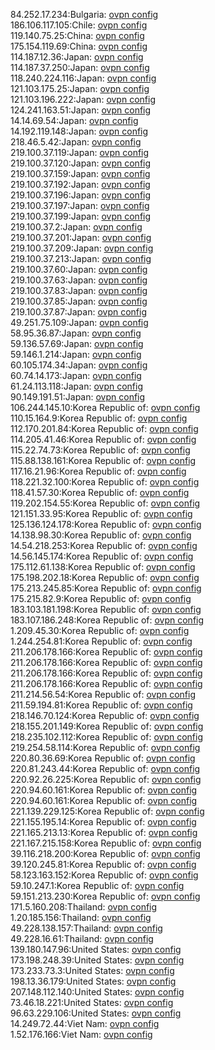 84.252.17.234:Bulgaria: [ovpn config](vpn/84_252_17_234.ovpn)  
186.106.117.105:Chile: [ovpn config](vpn/186_106_117_105.ovpn)  
119.140.75.25:China: [ovpn config](vpn/119_140_75_25.ovpn)  
175.154.119.69:China: [ovpn config](vpn/175_154_119_69.ovpn)  
114.187.12.36:Japan: [ovpn config](vpn/114_187_12_36.ovpn)  
114.187.37.250:Japan: [ovpn config](vpn/114_187_37_250.ovpn)  
118.240.224.116:Japan: [ovpn config](vpn/118_240_224_116.ovpn)  
121.103.175.25:Japan: [ovpn config](vpn/121_103_175_25.ovpn)  
121.103.196.222:Japan: [ovpn config](vpn/121_103_196_222.ovpn)  
124.241.163.51:Japan: [ovpn config](vpn/124_241_163_51.ovpn)  
14.14.69.54:Japan: [ovpn config](vpn/14_14_69_54.ovpn)  
14.192.119.148:Japan: [ovpn config](vpn/14_192_119_148.ovpn)  
218.46.5.42:Japan: [ovpn config](vpn/218_46_5_42.ovpn)  
219.100.37.119:Japan: [ovpn config](vpn/219_100_37_119.ovpn)  
219.100.37.120:Japan: [ovpn config](vpn/219_100_37_120.ovpn)  
219.100.37.159:Japan: [ovpn config](vpn/219_100_37_159.ovpn)  
219.100.37.192:Japan: [ovpn config](vpn/219_100_37_192.ovpn)  
219.100.37.196:Japan: [ovpn config](vpn/219_100_37_196.ovpn)  
219.100.37.197:Japan: [ovpn config](vpn/219_100_37_197.ovpn)  
219.100.37.199:Japan: [ovpn config](vpn/219_100_37_199.ovpn)  
219.100.37.2:Japan: [ovpn config](vpn/219_100_37_2.ovpn)  
219.100.37.201:Japan: [ovpn config](vpn/219_100_37_201.ovpn)  
219.100.37.209:Japan: [ovpn config](vpn/219_100_37_209.ovpn)  
219.100.37.213:Japan: [ovpn config](vpn/219_100_37_213.ovpn)  
219.100.37.60:Japan: [ovpn config](vpn/219_100_37_60.ovpn)  
219.100.37.63:Japan: [ovpn config](vpn/219_100_37_63.ovpn)  
219.100.37.83:Japan: [ovpn config](vpn/219_100_37_83.ovpn)  
219.100.37.85:Japan: [ovpn config](vpn/219_100_37_85.ovpn)  
219.100.37.87:Japan: [ovpn config](vpn/219_100_37_87.ovpn)  
49.251.75.109:Japan: [ovpn config](vpn/49_251_75_109.ovpn)  
58.95.36.87:Japan: [ovpn config](vpn/58_95_36_87.ovpn)  
59.136.57.69:Japan: [ovpn config](vpn/59_136_57_69.ovpn)  
59.146.1.214:Japan: [ovpn config](vpn/59_146_1_214.ovpn)  
60.105.174.34:Japan: [ovpn config](vpn/60_105_174_34.ovpn)  
60.74.14.173:Japan: [ovpn config](vpn/60_74_14_173.ovpn)  
61.24.113.118:Japan: [ovpn config](vpn/61_24_113_118.ovpn)  
90.149.191.51:Japan: [ovpn config](vpn/90_149_191_51.ovpn)  
106.244.145.10:Korea Republic of: [ovpn config](vpn/106_244_145_10.ovpn)  
110.15.164.9:Korea Republic of: [ovpn config](vpn/110_15_164_9.ovpn)  
112.170.201.84:Korea Republic of: [ovpn config](vpn/112_170_201_84.ovpn)  
114.205.41.46:Korea Republic of: [ovpn config](vpn/114_205_41_46.ovpn)  
115.22.74.73:Korea Republic of: [ovpn config](vpn/115_22_74_73.ovpn)  
115.88.138.161:Korea Republic of: [ovpn config](vpn/115_88_138_161.ovpn)  
117.16.21.96:Korea Republic of: [ovpn config](vpn/117_16_21_96.ovpn)  
118.221.32.100:Korea Republic of: [ovpn config](vpn/118_221_32_100.ovpn)  
118.41.57.30:Korea Republic of: [ovpn config](vpn/118_41_57_30.ovpn)  
119.202.154.55:Korea Republic of: [ovpn config](vpn/119_202_154_55.ovpn)  
121.151.33.95:Korea Republic of: [ovpn config](vpn/121_151_33_95.ovpn)  
125.136.124.178:Korea Republic of: [ovpn config](vpn/125_136_124_178.ovpn)  
14.138.98.30:Korea Republic of: [ovpn config](vpn/14_138_98_30.ovpn)  
14.54.218.253:Korea Republic of: [ovpn config](vpn/14_54_218_253.ovpn)  
14.56.145.174:Korea Republic of: [ovpn config](vpn/14_56_145_174.ovpn)  
175.112.61.138:Korea Republic of: [ovpn config](vpn/175_112_61_138.ovpn)  
175.198.202.18:Korea Republic of: [ovpn config](vpn/175_198_202_18.ovpn)  
175.213.245.85:Korea Republic of: [ovpn config](vpn/175_213_245_85.ovpn)  
175.215.82.9:Korea Republic of: [ovpn config](vpn/175_215_82_9.ovpn)  
183.103.181.198:Korea Republic of: [ovpn config](vpn/183_103_181_198.ovpn)  
183.107.186.248:Korea Republic of: [ovpn config](vpn/183_107_186_248.ovpn)  
1.209.45.30:Korea Republic of: [ovpn config](vpn/1_209_45_30.ovpn)  
1.244.254.81:Korea Republic of: [ovpn config](vpn/1_244_254_81.ovpn)  
211.206.178.166:Korea Republic of: [ovpn config](vpn/211_206_178_166.ovpn)  
211.206.178.166:Korea Republic of: [ovpn config](vpn/211_206_178_166.ovpn)  
211.206.178.166:Korea Republic of: [ovpn config](vpn/211_206_178_166.ovpn)  
211.206.178.166:Korea Republic of: [ovpn config](vpn/211_206_178_166.ovpn)  
211.214.56.54:Korea Republic of: [ovpn config](vpn/211_214_56_54.ovpn)  
211.59.194.81:Korea Republic of: [ovpn config](vpn/211_59_194_81.ovpn)  
218.146.70.124:Korea Republic of: [ovpn config](vpn/218_146_70_124.ovpn)  
218.155.201.149:Korea Republic of: [ovpn config](vpn/218_155_201_149.ovpn)  
218.235.102.112:Korea Republic of: [ovpn config](vpn/218_235_102_112.ovpn)  
219.254.58.114:Korea Republic of: [ovpn config](vpn/219_254_58_114.ovpn)  
220.80.36.69:Korea Republic of: [ovpn config](vpn/220_80_36_69.ovpn)  
220.81.243.44:Korea Republic of: [ovpn config](vpn/220_81_243_44.ovpn)  
220.92.26.225:Korea Republic of: [ovpn config](vpn/220_92_26_225.ovpn)  
220.94.60.161:Korea Republic of: [ovpn config](vpn/220_94_60_161.ovpn)  
220.94.60.161:Korea Republic of: [ovpn config](vpn/220_94_60_161.ovpn)  
221.139.229.125:Korea Republic of: [ovpn config](vpn/221_139_229_125.ovpn)  
221.155.195.14:Korea Republic of: [ovpn config](vpn/221_155_195_14.ovpn)  
221.165.213.13:Korea Republic of: [ovpn config](vpn/221_165_213_13.ovpn)  
221.167.215.158:Korea Republic of: [ovpn config](vpn/221_167_215_158.ovpn)  
39.116.218.200:Korea Republic of: [ovpn config](vpn/39_116_218_200.ovpn)  
39.120.245.81:Korea Republic of: [ovpn config](vpn/39_120_245_81.ovpn)  
58.123.163.152:Korea Republic of: [ovpn config](vpn/58_123_163_152.ovpn)  
59.10.247.1:Korea Republic of: [ovpn config](vpn/59_10_247_1.ovpn)  
59.151.213.230:Korea Republic of: [ovpn config](vpn/59_151_213_230.ovpn)  
171.5.160.208:Thailand: [ovpn config](vpn/171_5_160_208.ovpn)  
1.20.185.156:Thailand: [ovpn config](vpn/1_20_185_156.ovpn)  
49.228.138.157:Thailand: [ovpn config](vpn/49_228_138_157.ovpn)  
49.228.16.61:Thailand: [ovpn config](vpn/49_228_16_61.ovpn)  
139.180.147.96:United States: [ovpn config](vpn/139_180_147_96.ovpn)  
173.198.248.39:United States: [ovpn config](vpn/173_198_248_39.ovpn)  
173.233.73.3:United States: [ovpn config](vpn/173_233_73_3.ovpn)  
198.13.36.179:United States: [ovpn config](vpn/198_13_36_179.ovpn)  
207.148.112.140:United States: [ovpn config](vpn/207_148_112_140.ovpn)  
73.46.18.221:United States: [ovpn config](vpn/73_46_18_221.ovpn)  
96.63.229.106:United States: [ovpn config](vpn/96_63_229_106.ovpn)  
14.249.72.44:Viet Nam: [ovpn config](vpn/14_249_72_44.ovpn)  
1.52.176.166:Viet Nam: [ovpn config](vpn/1_52_176_166.ovpn)  
